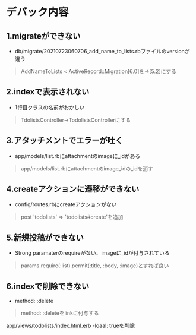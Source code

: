 # デバック内容
## 1.migrateができない
- db/migrate/20210723060706_add_name_to_lists.rbファイルのversionが違う
 > AddNameToLists < ActiveRecord::Migration[6.0]を→[5.2]にする

## 2.indexで表示されない
- 1行目クラスの名前がおかしい
 > TdolistsController→TodolistsControllerにする

## 3.アタッチメントでエラーが吐く
- app/models/list.rbにattachmentのimageに_idがある
 > app/models/list.rbにattachmentのimage_idの_idを消す

## 4.createアクションに遷移ができない
- config/routes.rbにcreateアクションがない
 > post 'todolists' => 'todolists#create'を追加

## 5.新規投稿ができない
- Strong paramaterのrequireがない、imageに_idが付与されている
 > params.require(:list).permit(:title, :body, :image)とすれば良い

## 6.indexで削除できない
- method: :delete
 > method: :deleteをlinkに付与する


app/views/todolists/index.html.erb
-loaal: trueを削除


